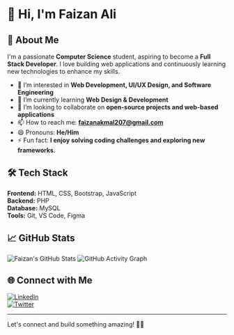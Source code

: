 # 👋 Hi, I'm Faizan Ali

## 🚀 About Me

I'm a passionate **Computer Science** student, aspiring to become a **Full Stack Developer**. I love building web applications and continuously learning new technologies to enhance my skills.

- 👀 I’m interested in **Web Development, UI/UX Design, and Software Engineering**
- 🌱 I’m currently learning **Web Design & Development**
- 💞️ I’m looking to collaborate on **open-source projects and web-based applications**
- 📫 How to reach me: **[faizanakmal207@gmail.com](mailto:faizanakmal207@gmail.com)**
- 😄 Pronouns: **He/Him**
- ⚡ Fun fact: **I enjoy solving coding challenges and exploring new frameworks.**

## 🛠️ Tech Stack

**Frontend:** HTML, CSS, Bootstrap, JavaScript\
**Backend:** PHP\
**Database:** MySQL\
**Tools:** Git, VS Code, Figma

## 📈 GitHub Stats

![Faizan's GitHub Stats](https://github-readme-stats.vercel.app/api?username=Faizan-207&show_icons=true&theme=tokyonight)
![GitHub Activity Graph](https://github-readme-activity-graph.vercel.app/graph?username=Faizan-207&theme=react)




## 🌐 Connect with Me

[![LinkedIn](https://img.shields.io/badge/LinkedIn-0077B5?style=for-the-badge&logo=linkedin&logoColor=white)](https://www.linkedin.com/in/faizan-ali/)  
[![Twitter](https://img.shields.io/badge/Twitter-1DA1F2?style=for-the-badge&logo=twitter&logoColor=white)](https://twitter.com/FaizanAli)  

---

Let's connect and build something amazing! 🚀✨




